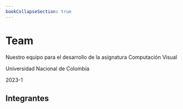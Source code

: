 ```yaml
---
bookCollapseSection: true
---
```


# Team

Nuestro equipo para el desarrollo de la asignatura Computación Visual 

Universidad Nacional de Colombia

2023-1

## Integrantes


